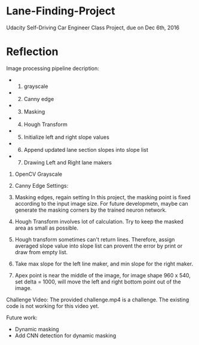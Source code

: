 # Lane-Finding-Project
Udacity Self-Driving Car Engineer Class Project, due on Dec 6th, 2016

# Reflection

Image processing pipeline decription: 
* 1. grayscale
* 2. Canny edge
* 3. Masking
* 4. Hough Transform
* 5. Initialize left and right slope values
* 6. Append updated lane section slopes into slope list
* 7. Drawing Left and Right lane makers

1. OpenCV Grayscale

2. Canny Edge Settings:

3. Masking edges, regain setting
In this project, the masking point is fixed according to the input image size. 
For future developmetn, maybe can generate the masking corners by the trained neuron network. 

4. Hough Transform involves lot of calculation. 
Try to keep the masked area as small as possible. 

5. Hough transform sometimes can't return lines. Therefore, assign averaged slope value into slope list can provent the error by print or draw from empty list. 

6. Take max slope for the left line maker, and min slope for the right maker. 

7. Apex point is near the middle of the image, for image shape 960 x 540, set delta = 1000, will move the left and right bottom point out of the image. 

Challenge Video:
The provided challenge.mp4 is a challenge. 
The existing code is not working for this video yet. 

Future work:
* Dynamic masking
* Add CNN detection for dynamic masking 
